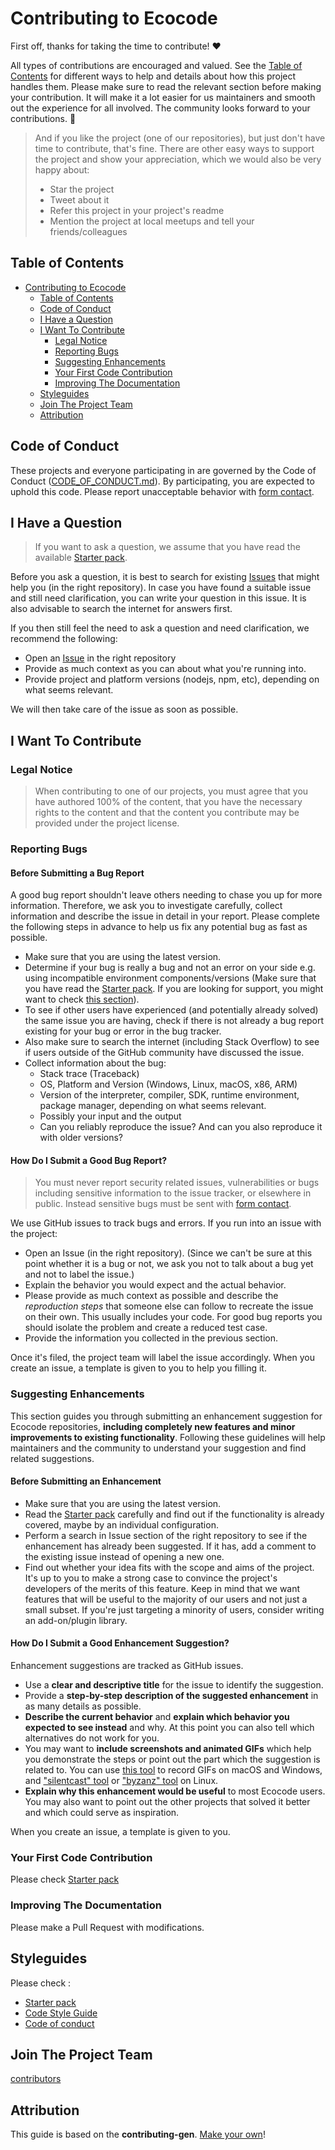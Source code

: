 # Contributing to Ecocode

First off, thanks for taking the time to contribute! ❤️

All types of contributions are encouraged and valued. See the [Table of Contents](#table-of-contents) for different ways to help and details about how this project handles them. Please make sure to read the relevant section before making your contribution. It will make it a lot easier for us maintainers and smooth out the experience for all involved. The community looks forward to your contributions. 🎉

> And if you like the project (one of our repositories), but just don't have time to contribute, that's fine. There are other easy ways to support the project and show your appreciation, which we would also be very happy about:
>
> - Star the project
> - Tweet about it
> - Refer this project in your project's readme
> - Mention the project at local meetups and tell your friends/colleagues

## Table of Contents

- [Contributing to Ecocode](#contributing-to-ecocode)
  - [Table of Contents](#table-of-contents)
  - [Code of Conduct](#code-of-conduct)
  - [I Have a Question](#i-have-a-question)
  - [I Want To Contribute](#i-want-to-contribute)
    - [Legal Notice](#legal-notice)
    - [Reporting Bugs](#reporting-bugs)
    - [Suggesting Enhancements](#suggesting-enhancements)
    - [Your First Code Contribution](#your-first-code-contribution)
    - [Improving The Documentation](#improving-the-documentation)
  - [Styleguides](#styleguides)
  - [Join The Project Team](#join-the-project-team)
  - [Attribution](#attribution)

## Code of Conduct

These projects and everyone participating in are governed by the
Code of Conduct ([CODE_OF_CONDUCT.md](https://github.com/green-code-initiative/ecoCode-common/blob/main/doc/CODE_OF_CONDUCT.md)).
By participating, you are expected to uphold this code. Please report unacceptable behavior
with [form contact](https://www.ecocode.io/contact).

## I Have a Question

> If you want to ask a question, we assume that you have read the available [Starter pack](https://github.com/green-code-initiative/ecoCode-common/blob/main/doc/starter-pack.md).

Before you ask a question, it is best to search for existing [Issues](/issues) that might help you (in the right repository). In case you have found a suitable issue and still need clarification, you can write your question in this issue. It is also advisable to search the internet for answers first.

If you then still feel the need to ask a question and need clarification, we recommend the following:

- Open an [Issue](/issues/new) in the right repository
- Provide as much context as you can about what you're running into.
- Provide project and platform versions (nodejs, npm, etc), depending on what seems relevant.

We will then take care of the issue as soon as possible.

## I Want To Contribute

### Legal Notice

> When contributing to one of our projects, you must agree that you have authored 100% of the content, that you have the necessary rights to the content and that the content you contribute may be provided under the project license.

### Reporting Bugs

#### Before Submitting a Bug Report

A good bug report shouldn't leave others needing to chase you up for more information. Therefore, we ask you to investigate carefully, collect information and describe the issue in detail in your report. Please complete the following steps in advance to help us fix any potential bug as fast as possible.

- Make sure that you are using the latest version.
- Determine if your bug is really a bug and not an error on your side e.g. using incompatible environment components/versions (Make sure that you have read the [Starter pack](https://github.com/green-code-initiative/ecoCode-common/blob/main/doc/starter-pack.md). If you are looking for support, you might want to check [this section](#i-have-a-question)).
- To see if other users have experienced (and potentially already solved) the same issue you are having, check if there is not already a bug report existing for your bug or error in the bug tracker.
- Also make sure to search the internet (including Stack Overflow) to see if users outside of the GitHub community have discussed the issue.
- Collect information about the bug:
  - Stack trace (Traceback)
  - OS, Platform and Version (Windows, Linux, macOS, x86, ARM)
  - Version of the interpreter, compiler, SDK, runtime environment, package manager, depending on what seems relevant.
  - Possibly your input and the output
  - Can you reliably reproduce the issue? And can you also reproduce it with older versions?

#### How Do I Submit a Good Bug Report?

> You must never report security related issues, vulnerabilities or bugs including sensitive information to the issue tracker, or elsewhere in public. Instead sensitive bugs must be sent with [form contact](https://www.ecocode.io/contact).

We use GitHub issues to track bugs and errors. If you run into an issue with the project:

- Open an Issue (in the right repository). (Since we can't be sure at this point whether it is a bug or not, we ask you not to talk about a bug yet and not to label the issue.)
- Explain the behavior you would expect and the actual behavior.
- Please provide as much context as possible and describe the *reproduction steps* that someone else can follow to recreate the issue on their own. This usually includes your code. For good bug reports you should isolate the problem and create a reduced test case.
- Provide the information you collected in the previous section.

Once it's filed, the project team will label the issue accordingly.
When you create an issue, a template is given to you to help you filling it.

### Suggesting Enhancements

This section guides you through submitting an enhancement suggestion for Ecocode repositories, **including completely new features and minor improvements to existing functionality**. Following these guidelines will help maintainers and the community to understand your suggestion and find related suggestions.

#### Before Submitting an Enhancement

- Make sure that you are using the latest version.
- Read the [Starter pack](https://github.com/green-code-initiative/ecoCode-common/blob/main/doc/starter-pack.md) carefully and find out if the functionality is already covered, maybe by an individual configuration.
- Perform a search in Issue section of the right repository to see if the enhancement has already been suggested. If it has, add a comment to the existing issue instead of opening a new one.
- Find out whether your idea fits with the scope and aims of the project. It's up to you to make a strong case to convince the project's developers of the merits of this feature. Keep in mind that we want features that will be useful to the majority of our users and not just a small subset. If you're just targeting a minority of users, consider writing an add-on/plugin library.

#### How Do I Submit a Good Enhancement Suggestion?

Enhancement suggestions are tracked as GitHub issues.

- Use a **clear and descriptive title** for the issue to identify the suggestion.
- Provide a **step-by-step description of the suggested enhancement** in as many details as possible.
- **Describe the current behavior** and **explain which behavior you expected to see instead** and why. At this point you can also tell which alternatives do not work for you.
- You may want to **include screenshots and animated GIFs** which help you demonstrate the steps or point out the part which the suggestion is related to. You can use [this tool](https://www.cockos.com/licecap/) to record GIFs on macOS and Windows, and ["silentcast" tool](https://github.com/colinkeenan/silentcast) or ["byzanz" tool](https://github.com/GNOME/byzanz) on Linux.
- **Explain why this enhancement would be useful** to most Ecocode users. You may also want to point out the other projects that solved it better and which could serve as inspiration.

When you create an issue, a template is given to you.

### Your First Code Contribution

Please check [Starter pack](https://github.com/green-code-initiative/ecoCode-common/blob/main/doc/starter-pack.md)

### Improving The Documentation

Please make a Pull Request with modifications.

## Styleguides

Please check :

- [Starter pack](https://github.com/green-code-initiative/ecoCode-common/blob/main/doc/starter-pack.md)
- [Code Style Guide](https://github.com/green-code-initiative/ecoCode-common/blob/main/doc/CODE_STYLE.md)
- [Code of conduct](https://github.com/green-code-initiative/ecoCode-common/blob/main/doc/CODE_OF_CONDUCT.md)

## Join The Project Team

[contributors](https://github.com/green-code-initiative/ecoCode/blob/main/COPYING#-main-contributors)

## Attribution

This guide is based on the **contributing-gen**. [Make your own](https://github.com/bttger/contributing-gen)!
